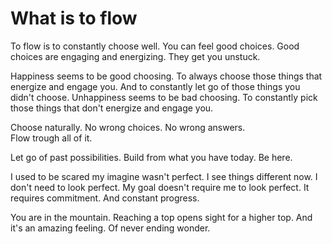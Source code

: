 # What is to flow
To flow is to constantly choose well.
You can feel good choices.
Good choices are engaging and energizing.
They get you unstuck.

Happiness seems to be good choosing.
To always choose those things that energize and engage you.
And to constantly let go of those things you didn't choose.
Unhappiness seems to be bad choosing.
To constantly pick those things that don't energize and engage you.

Choose naturally.
No wrong choices.
No wrong answers.  
Flow trough all of it.

Let go of past possibilities.
Build from what you have today.
Be here.

I used to be scared my imagine wasn't perfect.
I see things different now.
I don't need to look perfect.
My goal doesn't require me to look perfect.
It requires commitment.
And constant progress.

You are in the mountain.
Reaching a top opens sight for a higher top.
And it's an amazing feeling.
Of never ending wonder.
